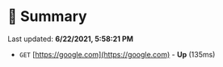 # 📖 Summary
Last updated: **6/22/2021, 5:58:21 PM**

- `GET` [https://google.com](https://google.com) - **Up** (135ms)
